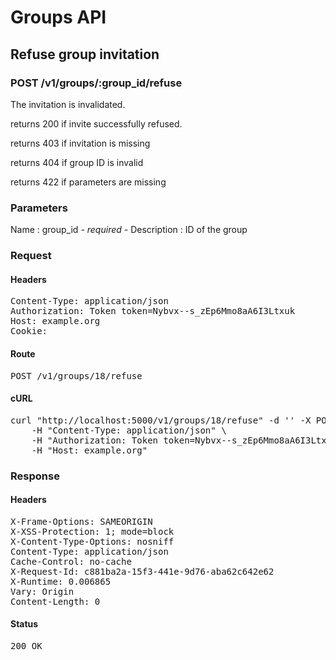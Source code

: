 # Groups API

## Refuse group invitation

### POST /v1/groups/:group_id/refuse

The invitation is invalidated.

returns 200 if invite successfully refused.

returns 403 if invitation is missing

returns 404 if group ID is invalid

returns 422 if parameters are missing

### Parameters

Name : group_id *- required -*
Description : ID of the group

### Request

#### Headers

<pre>Content-Type: application/json
Authorization: Token token=Nybvx--s_zEp6Mmo8aA6I3Ltxuk
Host: example.org
Cookie: </pre>

#### Route

<pre>POST /v1/groups/18/refuse</pre>

#### cURL

<pre class="request">curl &quot;http://localhost:5000/v1/groups/18/refuse&quot; -d &#39;&#39; -X POST \
	-H &quot;Content-Type: application/json&quot; \
	-H &quot;Authorization: Token token=Nybvx--s_zEp6Mmo8aA6I3Ltxuk&quot; \
	-H &quot;Host: example.org&quot;</pre>

### Response

#### Headers

<pre>X-Frame-Options: SAMEORIGIN
X-XSS-Protection: 1; mode=block
X-Content-Type-Options: nosniff
Content-Type: application/json
Cache-Control: no-cache
X-Request-Id: c881ba2a-15f3-441e-9d76-aba62c642e62
X-Runtime: 0.006865
Vary: Origin
Content-Length: 0</pre>

#### Status

<pre>200 OK</pre>

